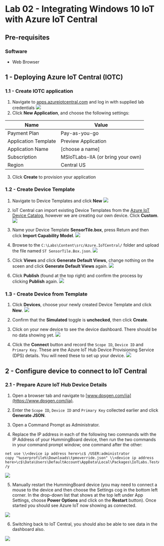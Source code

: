 # Lab 02 - Integrating Windows 10 IoT with Azure IoT Central

## Pre-requisites

### Software
* Web Browser

## 1 - Deploying Azure IoT Central (IOTC)

### 1.1 - Create IOTC application

1. Navigate to [apps.azureiotcentral.com](https://apps.azureiotcentral.com) and log in with supplied lab credentials
![](./media/2_iotc1.png)
2. Click **New Application**, and choose the following settings:

|Name    |Value|
|--------|-----|
|Payment Plan|Pay-as-you-go|
|Application Template|Preview Application|
|Application Name|[choose a name]|
|Subscription|MSIoTLabs-IIA (or bring your own)|
|Region|Central US|

3. Click **Create** to provision your application


### 1.2 - Create Device Template

1. Navigate to Device Templates and click **New**
![](./media/2_iotc2.png)

1. IoT Central can import existing Device Templates from the [Azure IoT Device Catalog](), however we are creating our own device. Click **Custom**.
![](./media/2_iotc3.png)

1. Name your Device Template **SensorTile.box**, press Return and then click **Import Capability Model**.
![](./media/2_iotc4.png)

1. Browse to the `C:\Labs\Content\src/Azure.IoTCentral/` folder and upload the file named `ST SensorTile.Box.json`.
![](./media/2_iotc5.png)

1. Click **Views** and click **Generate Default Views**, change nothing on the sceen and click **Generate Default Views** again.
![](./media/2_iotc7.png)

1. Click **Publish** (found at the top right) and confirm the process by clicking **Publish** again.
![](./media/2_iotc6.png)

### 1.3 - Create Device from Template

1. Click **Devices**, choose your newly created Device Template and click **New**.
![](./media/2_iotc8.png)

2. Confirm that the **Simulated** toggle is **unchecked**, then click **Create**.

3. Click on your new device to see the device dashboard. There should be no data showing yet.
![](./media/2_iotc9.png)

4. Click the **Connect** button and record the `Scope ID`, `Device ID` and `Primary Key`. These are the Azure IoT Hub Device Provisioning Service (DPS) details. You will need these to set up your device.
![](./media/2_iotc10.png)

## 2 - Configure device to connect to IoT Central

### 2.1 - Prepare Azure IoT Hub Device Details
1. Open a browser tab and navigate to [www.dpsgen.com/iia](https://www.dpsgen.com/iia).

2. Enter the `Scope ID`, `Device ID` and `Primary Key` collected earlier and click **Generate JSON**. 

3. Open a Command Prompt as Administrator.
4. Replace the IP address in each of the following two commands with the IP Address of your HummingBoard device, then run the two commands in your command prompt window; one command after the other:
```batch
net use \\<device ip address here>\c$ /USER:administrator
copy "%userprofile%\Downloads\tpmoverride.json" \\<device ip address here>\c$\Data\Users\DefaultAccount\AppData\Local\Packages\IoTLabs.TestApp.App_wqmbmn0a4bde6\LocalState /y
```
![](./media/2_13.png)

5. Manually restart the HummingBoard device (you may need to connect a mouse to the device and then choose the Settings cog in the bottom left corner. In the drop-down list that shows at the top left under App Settings, choose **Power Options** and click on the **Restart** button). Once started you should see Azure IoT now showing as connected.

![](./media/2_14.png)

6. Switching back to IoT Central, you should also be able to see data in the dashboard also.

![](./media/2_15.png)
